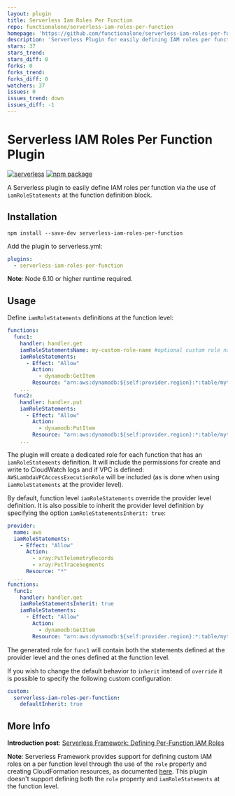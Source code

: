 ```yaml
---
layout: plugin
title: Serverless Iam Roles Per Function
repo: functionalone/serverless-iam-roles-per-function
homepage: 'https://github.com/functionalone/serverless-iam-roles-per-function'
description: 'Serverless Plugin for easily defining IAM roles per function via the use of iamRoleStatements at the function level.'
stars: 37
stars_trend: 
stars_diff: 0
forks: 0
forks_trend: 
forks_diff: 0
watchers: 37
issues: 0
issues_trend: down
issues_diff: -1
---
```



# Serverless IAM Roles Per Function Plugin
[![serverless][sls-image]][sls-url] [![npm package][npm-image]][npm-url]

A Serverless plugin to easily define IAM roles per function via the use of `iamRoleStatements` at the function definition block. 

## Installation
```
npm install --save-dev serverless-iam-roles-per-function
```

Add the plugin to serverless.yml:

```yaml
plugins:
  - serverless-iam-roles-per-function
```

**Note**: Node 6.10 or higher runtime required.

## Usage

Define `iamRoleStatements` definitions at the function level:

```yaml
functions:
  func1:
    handler: handler.get
    iamRoleStatementsName: my-custom-role-name #optional custom role name setting instead of the default generated one
    iamRoleStatements:
      - Effect: "Allow"        
        Action:
          - dynamodb:GetItem        
        Resource: "arn:aws:dynamodb:${self:provider.region}:*:table/mytable"
    ...
  func2:
    handler: handler.put    
    iamRoleStatements:
      - Effect: "Allow"        
        Action:
          - dynamodb:PutItem        
        Resource: "arn:aws:dynamodb:${self:provider.region}:*:table/mytable"
    ...
```

The plugin will create a dedicated role for each function that has an `iamRoleStatements` definition. It will include the permissions for create and write to CloudWatch logs and if VPC is defined: `AWSLambdaVPCAccessExecutionRole` will be included (as is done when using `iamRoleStatements` at the provider level).

By default, function level `iamRoleStatements` override the provider level definition. It is also possible to inherit the provider level definition by specifying the option `iamRoleStatementsInherit: true`:

```yaml
provider:
  name: aws
  iamRoleStatements:
    - Effect: "Allow"
      Action:
        - xray:PutTelemetryRecords
        - xray:PutTraceSegments
      Resource: "*"
  ...
functions:
  func1:
    handler: handler.get
    iamRoleStatementsInherit: true
    iamRoleStatements:
      - Effect: "Allow"        
        Action:
          - dynamodb:GetItem        
        Resource: "arn:aws:dynamodb:${self:provider.region}:*:table/mytable"
```
The generated role for `func1` will contain both the statements defined at the provider level and the ones defined at the function level.

If you wish to change the default behavior to `inherit` instead of `override` it is possible to specify the following custom configuration:

```yaml
custom:
  serverless-iam-roles-per-function:
    defaultInherit: true
```

## More Info

**Introduction post**:
[Serverless Framework: Defining Per-Function IAM Roles](https://medium.com/@glicht/serverless-framework-defining-per-function-iam-roles-c678fa09f46d)


**Note**: Serverless Framework provides support for defining custom IAM roles on a per function level through the use of the `role` property and creating CloudFormation resources, as documented [here](https://serverless.com/framework/docs/providers/aws/guide/iam#custom-iam-roles). This plugin doesn't support defining both the `role` property and `iamRoleStatements` at the function level.

[npm-image]:https://badge.fury.io/js/serverless-iam-roles-per-function.svg
[npm-url]:http://npmjs.org/package/serverless-iam-roles-per-function
[sls-image]:http://public.serverless.com/badges/v3.svg
[sls-url]:http://www.serverless.com
